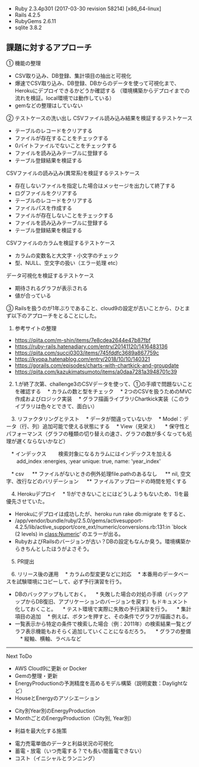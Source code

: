 * Ruby 2.3.4p301 (2017-03-30 revision 58214) [x86_64-linux]
* Rails 4.2.5
* RubyGems 2.6.11
* sqlite 3.8.2

## 課題に対するアプローチ
 ① 機能の整理
 * CSV取り込み、DB登録、集計項目の抽出と可視化
 * 爆速でCSV取り込み、DB登録、DBからのデータを使って可視化まで、Herokuにデプロイできるかどうか確認する
  （環境構築からデプロイまでの流れを検証。local環境では動作している）
 * gemなどの整理はしていない

 ② テストケースの洗い出し
 CSVファイル読み込み結果を検証するテストケース
 
  * テーブルのレコードをクリアする
  * ファイルが存在することをチェックする
  * 0バイトファイルでないことをチェックする
  * ファイルを読み込みテーブルに登録する
  * テーブル登録結果を検証する

 CSVファイルの読み込み(異常系)を検証するテストケース
  * 存在しないファイルを指定した場合はメッセージを出力して終了する
  * ログファイルをクリアする
  * テーブルのレコードをクリアする
  * ファイルパスを作成する
  * ファイルが存在しないことをチェックする
  * ファイルを読み込みテーブルに登録する
  * テーブル登録結果を検証する
  
  CSVファイルのカラムを検証するテストケース
  * カラムの変数名と大文字・小文字のチェック
  * 型、NULL、空文字の扱い（エラー処理 etc）

  データ可視化を検証するテストケース
  * 期待されるグラフが表示される
  * 値が合っている

 ③ Railsを扱うのが1年ぶりであること、cloud9の設定が古いことから、ひとまず以下のアプローチをとることにした。
  1. 参考サイトの整理
  * https://qiita.com/m-shin/items/7e8cdea2644e47b87fbf
  * https://ruby-rails.hatenadiary.com/entry/20141120/1416483136
  * https://qiita.com/succi0303/items/745fddfc3689a867759c
  * https://kyopa.hatenablog.com/entry/2018/10/10/140321
  * https://gorails.com/episodes/charts-with-chartkick-and-groupdate
  * https://qiita.com/kazukimatsumoto/items/a0daa7281a3948701c39
  

  2. 1.が終了次第、challenge3のCSVデータを使って、①の手順で問題ないことを確認する
　* カラムの数と型をチェック
　* 2つのCSVを扱うためのMVC作成およびロジック実装
　* グラフ描画ライブラリChartkick実装（このライブラリは色々とできて、面白い）

　3. リファクタリングとテスト
　* データが間違っていないか
　* Model：データ（行、列）追加可能で使える状態にする
　* View（見栄え）
　* 保守性とパフォーマンス（グラフの種類の切り替えの速さ、グラフの数が多くなっても処理が遅くならないかなど）

　* インデックス
　　検索対象になるカラムにはインデックスを加える
　　add_index :energies, :year unique: true, name: 'year_index'

　* csv
　 ** ファイルがないときの例外処理file.pathのあるなし
　 ** nil, 空文字、改行などのバリデーション
　 ** ファイルアップロードの時間を短くする

　4. Herokuデプロイ
　* 1)ができないことにはどうしようもないため、1)を最優先させていた。
  * Herokuにデプロイは成功したが、heroku run rake db:migrate をすると、
  * /app/vendor/bundle/ruby/2.5.0/gems/activesupport-4.2.5/lib/active_support/core_ext/numeric/conversions.rb:131:in `block (2 levels) in <class:Numeric>’
  のエラーが出る。
  * RubyおよびRailsのバージョンが古い？DBの設定もなんか臭う。環境構築からきちんとしたほうがよさそう。

　5. PR提出

　6. リリース後の運用
　* カラムの型変更などに対応
　* 本番用のデータベースを試験環境にコピーして、必ず予行演習を行う。
  * DBのバックアップもしておく。
　* 失敗した場合の対処の手順（バックアップからDB復旧、アプリケーションのバージョンを戻す）もドキュメント化しておくこと。
　* テスト環境で実際に失敗の予行演習を行う。
　* 集計項目の追加
　* 例えば、ボタンを押すと、その条件でグラフが描画される。
  * 一覧表示から特定の条件で検索した場合（例：2011年）の検索結果一覧とグラフ表示機能もおそらく追加していくことになるだろう。
　* グラフの整備
　* 縦軸、横軸、ラベルなど

---------------------------------------------------------------------------
 Next ToDo
  * AWS Cloud9に更新 or Docker
  * Gemの整理・更新
  * EnergyProductionの予測精度を高めるモデル構築（説明変数：Daylightなど）
  * HouseとEnergyのアソシエーション
   - City別Year別のEnergyProduction
   - MonthごとのEnergyProduction（City別, Year別）
  * 利益を最大化する施策
   - 電力売電単価のデータと利益状況の可視化
   - 蓄電・放電（いつ売電する？でも長い間蓄電できない）
   - コスト（イニシャルとランニング）
